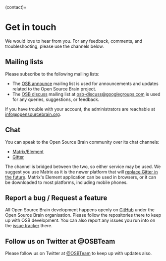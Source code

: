 (contact)=
# Get in touch

We would love to hear from you.
For any feedback, comments, and troubleshooting, please use the channels below.

## Mailing lists

Please subscribe to the following mailing lists:

- The [OSB announce](https://groups.google.com/forum/?fromgroups#!forum/osb-announce) mailing list is used for announcements and updates related to the Open Source Brain project.
- The [OSB discuss](https://groups.google.com/forum/?fromgroups#!forum/osb-discuss) mailing list at  [osb-discuss@googlegroups.com](mailto:osb-discuss@googlegroups.com) is used for any queries, suggestions, or feedback.

If you have trouble with your account, the administrators are reachable at [info@opensourcebrain.org](mailto:info@opensourcebrain.org).
## Chat

You can speak to the Open Source Brain community over its chat channels:

- [Matrix/Element](https://matrix.to/#/%23OpenSourceBrain_community:gitter.im?utm_source=gitter)
- [Gitter](https://gitter.im/OpenSourceBrain/community?utm_source=share-link&utm_medium=link&utm_campaign=share-link)

The channel is bridged between the two, so either service may be used.
We suggest you use Matrix as it is the newer platform that will [replace Gitter in the future](https://matrix.org/blog/2020/12/07/gitter-now-speaks-matrix#whats-next).
Matrix's Element application can be used in browsers, or it can be downloaded to most platforms, including mobile phones.

## Report a bug / Request a feature

All Open Source Brain development happens openly on [GitHub](https://github.com/OpenSourceBrain/) under the Open Source Brain organisation.
Please follow the repositories there to keep up with OSB development.
You can also report any issues you run into on the [issue tracker](https://github.com/OpenSourceBrain/geppetto-osb/issues/new) there.

## Follow us on Twitter at @OSBTeam

Please follow us on Twitter at [@OSBTeam](https://twitter.com/OSBTeam) to keep up with updates also.
